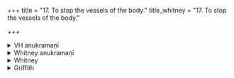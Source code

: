 +++
title = "17. To stop the vessels of the body."
title_whitney = "17. To stop the vessels of the body."

+++

<details><summary>VH anukramaṇī</summary>

रुधिरस्रावनिवृत्तये धमनीबन्धनम्।  
१-४ ब्रह्मा। योषितः धमन्यश्च। अनुष्टुप्, १ भुरिगनुष्टुप्, ४ त्रिपदार्षी गायत्री।
</details>

<details><summary>Whitney anukramaṇī</summary>

[Brahman.—yoṣiddevatyam. ānuṣṭubham: 1. bhurij; 4. 3-p. ārṣī gāyatrī.]
</details>



<details><summary>Whitney</summary>

### Comment
Found in Pāipp. xix. (in the verse-order 3, 4, 1, 2). Used once by Kāuś. (26. 10: the quotation appears to belong to what follows it, not to what precedes), in a remedial rite, apparently for stopping the flow of blood (the comm. says, as result of a knife wound and the like, and also of disordered menses).


### Translations
Translated: Weber, iv. 411; Ludwig, p. 508; Grill, 16, 76; Griffith, i. 21; Bloomfield, 22, 257.—Cf. Hillebrandt, Veda-Chrestomathie, p. 46.
</details>

<details><summary>Griffith</summary>

A charm to be used at venesection
</details>
